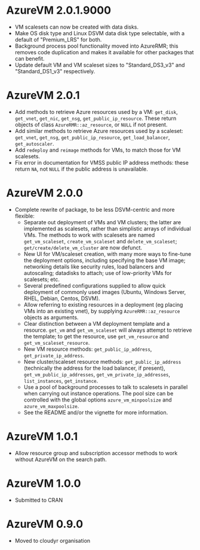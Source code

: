 # AzureVM 2.0.1.9000

* VM scalesets can now be created with data disks.
* Make OS disk type and Linux DSVM data disk type selectable, with a default of "Premium_LRS" for both.
* Background process pool functionality moved into AzureRMR; this removes code duplication and makes it available for other packages that can benefit.
* Update default VM and VM scaleset sizes to "Standard_DS3_v3" and "Standard_DS1_v3" respectively.

# AzureVM 2.0.1

* Add methods to retrieve Azure resources used by a VM: `get_disk`, `get_vnet`, `get_nic`, `get_nsg`, `get_public_ip_resource`. These return objects of class `AzureRMR::az_resource`, or `NULL` if not present.
* Add similar methods to retrieve Azure resources used by a scaleset: `get_vnet`, `get_nsg`, `get_public_ip_resource`, `get_load_balancer`, `get_autoscaler`.
* Add `redeploy` and `reimage` methods for VMs, to match those for VM scalesets.
* Fix error in documentation for VMSS public IP address methods: these return `NA`, not `NULL` if the public address is unavailable.

# AzureVM 2.0.0

* Complete rewrite of package, to be less DSVM-centric and more flexible:
  * Separate out deployment of VMs and VM clusters; the latter are implemented as scalesets, rather than simplistic arrays of individual VMs. The methods to work with scalesets are named `get_vm_scaleset`, `create_vm_scaleset` and `delete_vm_scaleset`; `get/create/delete_vm_cluster` are now defunct.
  * New UI for VM/scaleset creation, with many more ways to fine-tune the deployment options, including specifying the base VM image; networking details like security rules, load balancers and autoscaling; datadisks to attach; use of low-priority VMs for scalesets; etc.
  * Several predefined configurations supplied to allow quick deployment of commonly used images (Ubuntu, Windows Server, RHEL, Debian, Centos, DSVM).
  * Allow referring to existing resources in a deployment (eg placing VMs into an existing vnet), by supplying `AzureRMR::az_resource` objects as arguments.
  * Clear distinction between a VM deployment template and a resource. `get_vm` and `get_vm_scaleset` will always attempt to retrieve the template; to get the resource, use `get_vm_resource` and `get_vm_scaleset_resource`.
  * New VM resource methods: `get_public_ip_address`, `get_private_ip_address`.
  * New cluster/scaleset resource methods: `get_public_ip_address` (technically the address for the load balancer, if present), `get_vm_public_ip_addresses`, `get_vm_private_ip_addresses`, `list_instances`, `get_instance`.
  * Use a pool of background processes to talk to scalesets in parallel when carrying out instance operations. The pool size can be controlled with the global options `azure_vm_minpoolsize` and `azure_vm_maxpoolsize`.
  * See the README and/or the vignette for more information.

# AzureVM 1.0.1

* Allow resource group and subscription accessor methods to work without AzureVM on the search path.

# AzureVM 1.0.0

* Submitted to CRAN

# AzureVM 0.9.0

* Moved to cloudyr organisation
